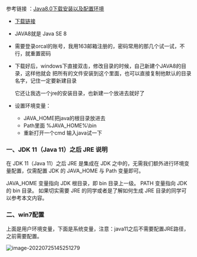 参考链接 ：[Java8.0下载安装以及配置环境](https://blog.csdn.net/li_junli/article/details/88360061)

- [下载链接](https://www.oracle.com/java/technologies/javase-downloads.html)
- JAVA8就是 Java SE 8
- 需要登录orcal的账号，我用163邮箱注册的，密码常用的那几个试一试，不行，就重置密码
- 下载好后，windows下直接双击，修改目录的时候，自己新建个JAVA8的目录，这样他就会
  把所有的文件安装到这个里面，也可以直接复制他默认的目录名字，记住一定要新建目录
  
  它还让我选一个jre的安装目录，也新建一个放进去就好了
- 设置环境变量：
  - JAVA_HOME把java的根目录放进去
  - Path里面 %JAVA_HOME%\bin
  - 重新打开一个cmd 输入java试一下

### 一、JDK 11（Java 11）之后 JRE 说明

在 JDK 11（Java 11）之后 JRE 是集成在 JDK 之中的，无需我们额外进行环境变量配置，仅需配置 JDK 的 JAVA_HOME 与 Path 变量即可。

JAVA_HOME 变量指向 JDK 根目录，即 bin 目录上一级。
PATH 变量指向 JDK 的 bin 目录。
如果切实需要 JRE 的同学或者是了解如何生成 JRE 目录的同学可以参考本文内容。

### 二、win7配置

上面是用户环境变量，下面是系统变量，注意：java11之后不需要配置JRE路径，之前需要配置。

![image-20220725145251279](E:\codes\JavaExamlpeProjects\main\JavaSE\Imag\image-20220725145251279.png)